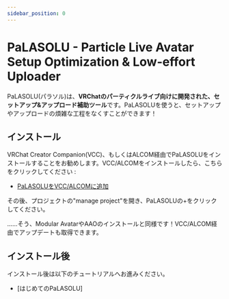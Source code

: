 ```yaml
---
sidebar_position: 0
---
```


# PaLASOLU - Particle Live Avatar Setup Optimization & Low-effort Uploader

PaLASOLU(パラソル)は、**VRChatのパーティクルライブ向けに開発された、セットアップ&アップロード補助ツール**です。PaLASOLUを使うと、セットアップやアップロードの煩雑な工程をなくすことができます！

## インストール
VRChat Creator Companion(VCC)、もしくはALCOM経由でPaLASOLUをインストールすることをお勧めします。VCC/ALCOMをインストールしたら、こちらをクリックしてください : 

- [PaLASOLUをVCC/ALCOMに追加](vcc://vpm/addRepo?url=https://GlinTFraulein.github.io/vpm/index.json)

その後、プロジェクトの"manage project"を開き、PaLASOLUの+をクリックしてください。

……そう、Modular AvatarやAAOのインストールと同様です！VCC/ALCOM経由でアップデートも取得できます。

## インストール後
インストール後は以下のチュートリアルへお進みください。

- [はじめてのPaLASOLU]